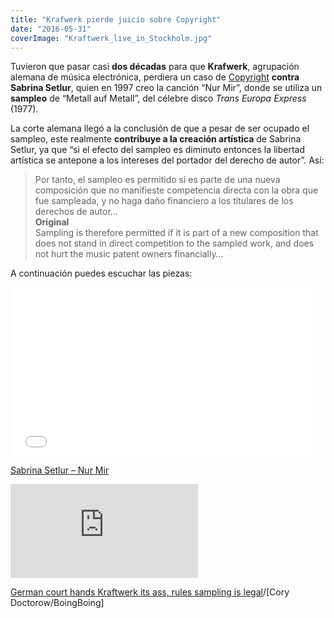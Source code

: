 ```yaml
---
title: "Krafwerk pierde juicio sobre Copyright"
date: "2016-05-31"
coverImage: "Kraftwerk_live_in_Stockholm.jpg"
---
```


Tuvieron que pasar casi **dos décadas** para que **Krafwerk**, agrupación alemana de música electrónica, perdiera un caso de [Copyright](http://bestecasinonorge.com/) **contra Sabrina Setlur**, quien en 1997 creo la canción “Nur Mir”, donde se utiliza un **sampleo** de “Metall auf Metall”, del célebre disco _Trans Europa Express_ (1977).

La corte alemana llegó a la conclusión de que a pesar de ser ocupado el sampleo, este realmente **contribuye a la creación artística** de Sabrina Setlur, ya que “si el efecto del sampleo es diminuto entonces la libertad artística se antepone a los intereses del portador del derecho de autor”. Así:

> Por tanto, el sampleo es permitido si es parte de una nueva composición que no manifieste competencia directa con la obra que fue sampleada, y no haga daño financiero a los titulares de los derechos de autor…  
> **Original**  
> Sampling is therefore permitted if it is part of a new composition that does not stand in direct competition to the sampled work, and does not hurt the music patent owners financially…

A continuación puedes escuchar las piezas:

<iframe src="//www.dailymotion.com/embed/video/x2zo2q" allowfullscreen width="480" height="270" frameborder="0"></iframe>

[Sabrina Setlur – Nur Mir](http://www.dailymotion.com/video/x2zo2q_sabrina-setlur-nur-mir_music)

<iframe src="https://www.youtube.com/embed/JlatOPOMlyA" allowfullscreen id="fitvid511705" frameborder="0"></iframe>

[German court hands Kraftwerk its ass, rules sampling is legal](https://boingboing.net/2016/05/31/german-court-hands-kraftwerk-i.html)/\[Cory Doctorow/BoingBoing\]
